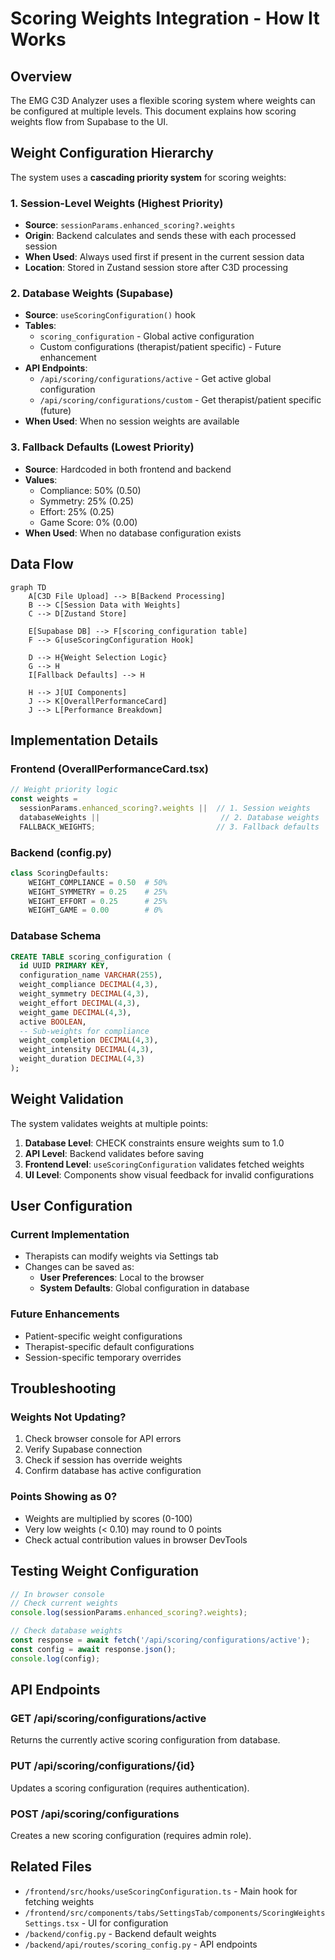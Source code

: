 # Scoring Weights Integration - How It Works

## Overview
The EMG C3D Analyzer uses a flexible scoring system where weights can be configured at multiple levels. This document explains how scoring weights flow from Supabase to the UI.

## Weight Configuration Hierarchy

The system uses a **cascading priority system** for scoring weights:

### 1. Session-Level Weights (Highest Priority)
- **Source**: `sessionParams.enhanced_scoring?.weights` 
- **Origin**: Backend calculates and sends these with each processed session
- **When Used**: Always used first if present in the current session data
- **Location**: Stored in Zustand session store after C3D processing

### 2. Database Weights (Supabase)
- **Source**: `useScoringConfiguration()` hook
- **Tables**: 
  - `scoring_configuration` - Global active configuration
  - Custom configurations (therapist/patient specific) - Future enhancement
- **API Endpoints**:
  - `/api/scoring/configurations/active` - Get active global configuration
  - `/api/scoring/configurations/custom` - Get therapist/patient specific (future)
- **When Used**: When no session weights are available

### 3. Fallback Defaults (Lowest Priority)
- **Source**: Hardcoded in both frontend and backend
- **Values**:
  - Compliance: 50% (0.50)
  - Symmetry: 25% (0.25)
  - Effort: 25% (0.25)
  - Game Score: 0% (0.00)
- **When Used**: When no database configuration exists

## Data Flow

```mermaid
graph TD
    A[C3D File Upload] --> B[Backend Processing]
    B --> C[Session Data with Weights]
    C --> D[Zustand Store]
    
    E[Supabase DB] --> F[scoring_configuration table]
    F --> G[useScoringConfiguration Hook]
    
    D --> H{Weight Selection Logic}
    G --> H
    I[Fallback Defaults] --> H
    
    H --> J[UI Components]
    J --> K[OverallPerformanceCard]
    J --> L[Performance Breakdown]
```

## Implementation Details

### Frontend (OverallPerformanceCard.tsx)
```typescript
// Weight priority logic
const weights = 
  sessionParams.enhanced_scoring?.weights ||  // 1. Session weights
  databaseWeights ||                           // 2. Database weights
  FALLBACK_WEIGHTS;                           // 3. Fallback defaults
```

### Backend (config.py)
```python
class ScoringDefaults:
    WEIGHT_COMPLIANCE = 0.50  # 50%
    WEIGHT_SYMMETRY = 0.25    # 25%
    WEIGHT_EFFORT = 0.25      # 25%
    WEIGHT_GAME = 0.00        # 0%
```

### Database Schema
```sql
CREATE TABLE scoring_configuration (
  id UUID PRIMARY KEY,
  configuration_name VARCHAR(255),
  weight_compliance DECIMAL(4,3),
  weight_symmetry DECIMAL(4,3),
  weight_effort DECIMAL(4,3),
  weight_game DECIMAL(4,3),
  active BOOLEAN,
  -- Sub-weights for compliance
  weight_completion DECIMAL(4,3),
  weight_intensity DECIMAL(4,3),
  weight_duration DECIMAL(4,3)
);
```

## Weight Validation

The system validates weights at multiple points:
1. **Database Level**: CHECK constraints ensure weights sum to 1.0
2. **API Level**: Backend validates before saving
3. **Frontend Level**: `useScoringConfiguration` validates fetched weights
4. **UI Level**: Components show visual feedback for invalid configurations

## User Configuration

### Current Implementation
- Therapists can modify weights via Settings tab
- Changes can be saved as:
  - **User Preferences**: Local to the browser
  - **System Defaults**: Global configuration in database

### Future Enhancements
- Patient-specific weight configurations
- Therapist-specific default configurations
- Session-specific temporary overrides

## Troubleshooting

### Weights Not Updating?
1. Check browser console for API errors
2. Verify Supabase connection
3. Check if session has override weights
4. Confirm database has active configuration

### Points Showing as 0?
- Weights are multiplied by scores (0-100)
- Very low weights (< 0.10) may round to 0 points
- Check actual contribution values in browser DevTools

## Testing Weight Configuration

```javascript
// In browser console
// Check current weights
console.log(sessionParams.enhanced_scoring?.weights);

// Check database weights
const response = await fetch('/api/scoring/configurations/active');
const config = await response.json();
console.log(config);
```

## API Endpoints

### GET /api/scoring/configurations/active
Returns the currently active scoring configuration from database.

### PUT /api/scoring/configurations/{id}
Updates a scoring configuration (requires authentication).

### POST /api/scoring/configurations
Creates a new scoring configuration (requires admin role).

## Related Files
- `/frontend/src/hooks/useScoringConfiguration.ts` - Main hook for fetching weights
- `/frontend/src/components/tabs/SettingsTab/components/ScoringWeightsSettings.tsx` - UI for configuration
- `/backend/config.py` - Backend default weights
- `/backend/api/routes/scoring_config.py` - API endpoints